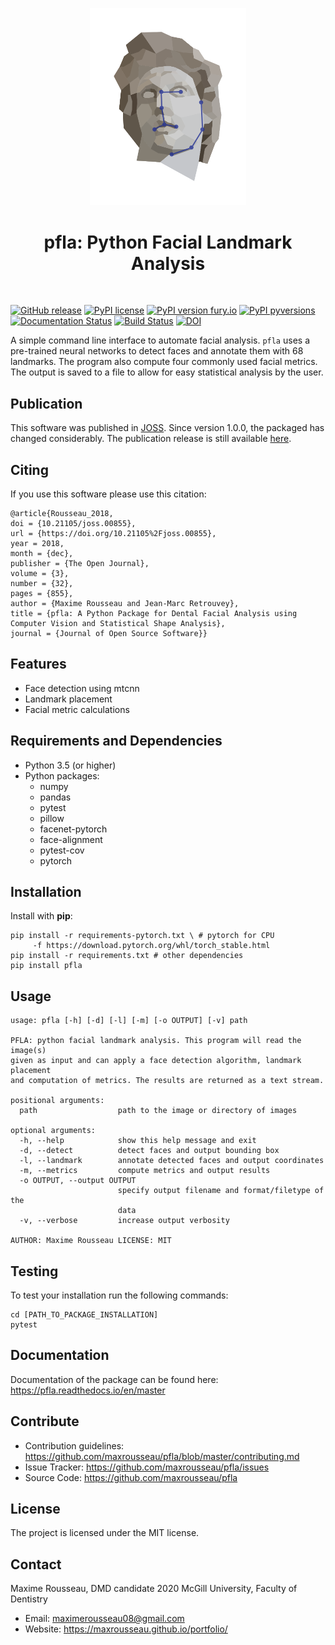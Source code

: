 <p align="center"><a>
<img title="pfla logo" src="./media/logo-pfla.png" width="250">
</a></p>
<h1 align="center"> pfla: Python Facial Landmark Analysis </h1>
<br>

[![GitHub release](https://img.shields.io/github/release/maxrousseau/pfla.svg)](https://github.com/maxrousseau/pfla/releases)
[![PyPI license](https://img.shields.io/pypi/l/pfla.svg)](https://pypi.org/project/pfla/)
[![PyPI version fury.io](https://badge.fury.io/py/pfla.svg)](https://pypi.org/project/pfla/)
[![PyPI pyversions](https://img.shields.io/pypi/pyversions/pfla.svg)](https://pypi.org/project/pfla/)
[![Documentation
Status](https://readthedocs.org/projects/pfla/badge/?version=master)](https://pfla.readthedocs.io/en/master/?badge=master)
[![Build
Status](https://travis-ci.org/maxrousseau/pfla.svg?branch=master)](https://travis-ci.org/maxrousseau/pfla)
[![DOI](http://joss.theoj.org/papers/10.21105/joss.00855/status.svg)](https://doi.org/10.21105/joss.00855)

A simple command line interface to automate facial analysis. ```pfla``` uses a
pre-trained neural networks to detect faces and annotate them with 68
landmarks. The program also compute four commonly used facial metrics. The
output is saved to a file to allow for easy statistical analysis by the user.

Publication
-----------

This software was published in
[JOSS](https://joss.theoj.org/papers/10.21105/joss.00855). Since version 1.0.0,
the packaged has changed considerably. The publication release is still
available [here](https://github.com/maxrousseau/pfla/releases/tag/v0.1.1).


Citing
------

If you use this software please use this citation:

```
@article{Rousseau_2018,
doi = {10.21105/joss.00855},
url = {https://doi.org/10.21105%2Fjoss.00855},
year = 2018,
month = {dec},
publisher = {The Open Journal},
volume = {3},
number = {32},
pages = {855},
author = {Maxime Rousseau and Jean-Marc Retrouvey},
title = {pfla: A Python Package for Dental Facial Analysis using Computer Vision and Statistical Shape Analysis},
journal = {Journal of Open Source Software}}
```

Features
--------

- Face detection using mtcnn
- Landmark placement
- Facial metric calculations

Requirements and Dependencies
-----------------------------

-   Python 3.5 (or higher)
-   Python packages:
	* numpy
	* pandas
	* pytest
	* pillow
	* facenet-pytorch
	* face-alignment
	* pytest-cov
	* pytorch

Installation
------------

Install with **pip**:

```shell
pip install -r requirements-pytorch.txt \ # pytorch for CPU
	 -f https://download.pytorch.org/whl/torch_stable.html
pip install -r requirements.txt # other dependencies
pip install pfla
```

Usage
-----


```shell
usage: pfla [-h] [-d] [-l] [-m] [-o OUTPUT] [-v] path

PFLA: python facial landmark analysis. This program will read the image(s)
given as input and can apply a face detection algorithm, landmark placement
and computation of metrics. The results are returned as a text stream.

positional arguments:
  path                  path to the image or directory of images

optional arguments:
  -h, --help            show this help message and exit
  -d, --detect          detect faces and output bounding box
  -l, --landmark        annotate detected faces and output coordinates
  -m, --metrics         compute metrics and output results
  -o OUTPUT, --output OUTPUT
                        specify output filename and format/filetype of the
                        data
  -v, --verbose         increase output verbosity

AUTHOR: Maxime Rousseau LICENSE: MIT
```

Testing
-------

To test your installation run the following commands:

```shell
cd [PATH_TO_PACKAGE_INSTALLATION]
pytest
```
Documentation
-------------

Documentation of the package can be found here:
<https://pfla.readthedocs.io/en/master>

Contribute
----------

-   Contribution guidelines: <https://github.com/maxrousseau/pfla/blob/master/contributing.md>
-   Issue Tracker: <https://github.com/maxrousseau/pfla/issues>
-   Source Code: <https://github.com/maxrousseau/pfla>

License
-------

The project is licensed under the MIT license.

Contact
-------

Maxime Rousseau, DMD candidate 2020 McGill University, Faculty of Dentistry
- Email: <maximerousseau08@gmail.com>
- Website: <https://maxrousseau.github.io/portfolio/>


